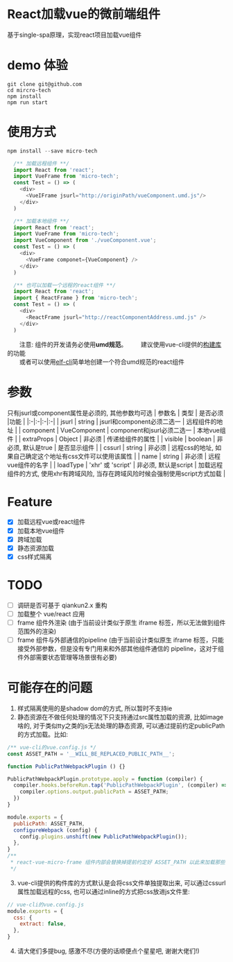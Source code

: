 
# React加载vue的微前端组件

基于single-spa原理，实现react项目加载vue组件

# demo 体验
```
git clone git@github.com
cd mircro-tech
npm install
npm run start
```


# 使用方式
```js
npm install --save micro-tech
```
```js
  /** 加载远程组件 **/
  import React from 'react';
  import VueFrame from 'micro-tech';
  const Test = () => (
    <div>
      <VueIFrame jsurl="http://originPath/vueComponent.umd.js"/>
    </div>
  )
```
```js
  /** 加载本地组件 **/
  import React from 'react';
  import VueFrame from 'micro-tech';
  import VueComponent from './vueComponent.vue';
  const Test = () => (
    <div>
      <VueFrame componet={VueComponent} />
    </div>
  )
```
```js
  /** 也可以加载一个远程的react组件 **/
  import React from 'react';
  import { ReactFrame } from 'micro-tech';
  const Test = () => (
    <div>
      <ReactFrame jsurl="http://reactComponentAddress.umd.js" />
    </div>
  )
```
&emsp;&emsp;注意: 组件的开发请务必使用**umd规范**。
&emsp;&emsp;建议使用vue-cli提供的<a href="https://cli.vuejs.org/zh/guide/build-targets.html#%E5%BA%94%E7%94%A8" target="_blank">构建库</a>的功能</br>
&emsp;&emsp;或者可以使用<a href="https://github.com/y805939188/elf-cli" target="_blank">elf-cli</a>简单地创建一个符合umd规范的react组件
</br>

# 参数
只有jsurl或component属性是必须的, 其他参数均可选
| 参数名 | 类型 | 是否必须 |功能 |
|:-|:-|:-|:-|
| jsurl | string | jsurl和component必须二选一 | 远程组件的地址 |
| component | VueComponent | component和jsurl必须二选一 | 本地vue组件 |
| extraProps | Object | 非必须 | 传递给组件的属性 |
| visible | boolean | 非必须, 默认是true | 是否显示组件 |
| cssurl | string | 非必须 | 远程css的地址, 如果自己确定这个地址有css文件可以使用该属性 |
| name | string | 非必须 | 远程vue组件的名字 |
| loadType | 'xhr' 或 'script' | 非必须, 默认是script | 加载远程组件的方式, 使用xhr有跨域风险, 当存在跨域风险时候会强制使用script方式加载 |

# Feature
- [x] 加载远程vue或react组件
- [x] 加载本地vue组件
- [x] 跨域加载
- [x] 静态资源加载
- [x] css样式隔离

# TODO
- [ ] 调研是否可基于 qiankun2.x 重构
- [ ] 加载整个 vue/react 应用
- [ ] frame 组件外渲染 (由于当前设计类似于原生 iframe 标签，所以无法做到组件范围外的渲染)
- [ ] frame 组件与外部通信的pipeline (由于当前设计类似原生 iframe 标签，只能接受外部参数，但是没有专门用来和外部其他组件通信的 pipeline，这对于组件外部需要状态管理等场景很有必要)

# 可能存在的问题
1. 样式隔离使用的是shadow dom的方式, 所以暂时不支持ie
2. 静态资源在不做任何处理的情况下只支持通过src属性加载的资源, 比如image啥的, 对于类似tty之类的js无法处理的静态资源, 可以通过提前约定publicPath的方式加载。比如:
```js
/** vue-cli的vue.config.js */
const ASSET_PATH = '__WILL_BE_REPLACED_PUBLIC_PATH__';

function PublicPathWebpackPlugin () {}

PublicPathWebpackPlugin.prototype.apply = function (compiler) {
  compiler.hooks.beforeRun.tap('PublicPathWebpackPlugin', (compiler) => {
    compiler.options.output.publicPath = ASSET_PATH;
  })
}

module.exports = {
  publicPath: ASSET_PATH,
  configureWebpack (config) {
    config.plugins.unshift(new PublicPathWebpackPlugin());
  },
}
/**
 * react-vue-micro-frame 组件内部会替换掉提前约定好 ASSET_PATH 以此来加载那些非src属性加载的静态资源
 */

```
3. vue-cli提供的构件库的方式默认是会将css文件单独提取出来, 可以通过cssurl属性加载远程的css, 也可以通过inline的方式把css放进js文件里:
```js
// vue-cli的vue.config.js
module.exports = {
  css: {
    extract: false,
  },
}
```
4. 请大佬们多提bug, 感激不尽(方便的话顺便点个星星吧, 谢谢大佬们!)

